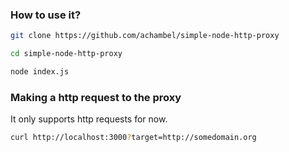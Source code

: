 ### How to use it?

```bash
git clone https://github.com/achambel/simple-node-http-proxy

cd simple-node-http-proxy

node index.js
```

### Making a http request to the proxy

It only supports http requests for now.

```bash
curl http://localhost:3000?target=http://somedomain.org
```
